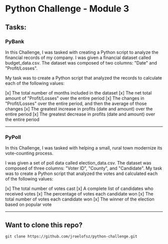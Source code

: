 # Python Challenge - Module 3



## Tasks:

### PyBank

In this Challenge, I was tasked with creating a Python script to analyze the financial records of my company. I was given a financial dataset called budget_data.csv. The dataset was composed of two columns: "Date" and "Profit/Losses".

My task was to create a Python script that analyzed the records to calculate each of the following values:

[x] The total number of months included in the dataset
[x] The net total amount of "Profit/Losses" over the entire period
[x] The changes in "Profit/Losses" over the entire period, and then the average of those changes
[x] The greatest increase in profits (date and amount) over the entire period
[x] The greatest decrease in profits (date and amount) over the entire period

---

### PyPoll

In this Challenge, I was tasked with helping a small, rural town modernize its vote-counting process.

I was given a set of poll data called election_data.csv. The dataset was composed of three columns: "Voter ID", "County", and "Candidate". My task was to create a Python script that analyzed the votes and calculated each of the following values:

[x] The total number of votes cast
[x] A complete list of candidates who received votes
[x] The percentage of votes each candidate won
[x] The total number of votes each candidate won
[x] The winner of the election based on popular vote

---

## Want to clone this repo? 
`git clone https://github.com/jroelofsz/python-challenge.git`


